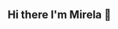 ## Hi there I'm Mirela  👋

<!--
**Mirela4407/Mirela4407** is a ✨ _special_ ✨ repository because its `README.md` (this file) appears on your GitHub profile.

Here are some ideas to get you started:

- 🔭 I’m currently working in Alura, scratch and P5.js/JavaScript 
- 🌱 I’m currently doing programming 
- 👯 I’m looking to collaborate on projects
- 🤔 I’m looking for help with advanced projects 
- 💬 Ask me about ...
- 📫 How to reach me: 00001105394153sp@al.educacao.sp.gov.br
- 😄 Pronouns: she/her
- ⚡ Fun fact: new things

